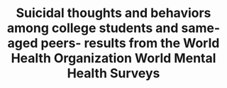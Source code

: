 --- 
abstract: '' 
authors: 
 - P Mortier
 -  RP Auerbach
 -  J Alonso
 -  WG Axinn
 -  P Cuijpers
 -  admin
 -  ...
doi: '10.1007/s00127-018-1481-6' 
featured: false 
publication: '*Social psychiatry and psychiatric epidemiology*, 105' 
publication_short: '' 
publishDate: '2018-01-01' 
title: 'Suicidal thoughts and behaviors among college students and same-aged peers- results from the World Health Organization World Mental Health Surveys' 
url_code: '' 
url_dataset: '' 
url_pdf: '' 
url_poster: '' 
url_project: '' 
url_slides: '' 
url_source: '' 
url_video: '' 
---